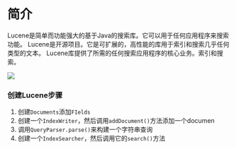 # 简介

Lucene是简单而功能强大的基于Java的搜索库。它可以用于任何应用程序来搜索功能。 Lucene是开源项目。它是可扩展的，高性能的库用于索引和搜索几乎任何类型的文本。 Lucene库提供了所需的任何搜索应用程序的核心业务。索引和搜索。

![](https://www.yiibai.com/uploads/allimg/141127/11363T304-0.jpg)



### 创建Lucene步骤

1. 创建`Documents`添加`FIelds`
2. 创建一个`IndexWriter`，然后调用`addDocument()`方法添加一个documen
3. 调用`QueryParser.parse()`来构建一个字符串查询
4. 创建一个`IndexSearcher`，然后调用它的`search()`方法



